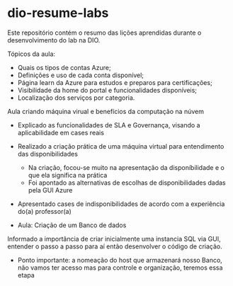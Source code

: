 # dio-resume-labs
Este repositório contém o resumo das lições aprendidas durante o desenvolvimento do lab na DIO.

Tópicos da aula: 
* Quais os tipos de contas Azure;
* Definições e uso de cada conta disponível;
* Página learn da Azure para estudos e preparos para certificações;
* Visibilidade da home do portal e funcionalidades disponíveis;
* Localização dos serviços por categoria.

Aula criando máquina virual e benefícios da computação na núvem

* Explicado as funcionalidades de SLA e Governança, visando a aplicabilidade em cases reais
* Realizado a criação prática de uma máquina virtual para entendimento das disponibilidades
  * Na criação, focou-se muito na apresentação da disponíbilidade e o que ela significa na prática
  * Foi apontado as alternativas de escolhas de disponibilidades dadas pela GUI Azure
* Apresentado cases de indisponibilidades de acordo com a experiência do(a) professor(a)

* Aula: Criação de um Banco de dados

Informado a importância de criar inicialmente uma instancia SQL via GUI, entender o passo a passo para aí então desenvolver o código de criação.
- Ponto importante: a nomeação do host que armazenará nosso Banco, não vamos ter acesso mas para controle e organização, teremos essa etapa 

